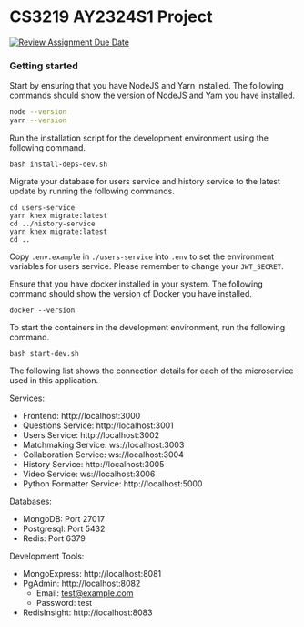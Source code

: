 # CS3219 AY2324S1 Project

[![Review Assignment Due Date](https://classroom.github.com/assets/deadline-readme-button-24ddc0f5d75046c5622901739e7c5dd533143b0c8e959d652212380cedb1ea36.svg)](https://classroom.github.com/a/6BOvYMwN)


### Getting started

Start by ensuring that you have NodeJS and Yarn installed. The following commands should show the version of NodeJS and Yarn you have installed. 
```bash
node --version
yarn --version
```

Run the installation script for the development environment using the following command. 
```
bash install-deps-dev.sh
```

Migrate your database for users service and history service to the latest update by running the following commands. 
```
cd users-service
yarn knex migrate:latest
cd ../history-service
yarn knex migrate:latest
cd ..
```

Copy `.env.example` in `./users-service` into `.env` to set the environment variables for users service. Please remember to change your `JWT_SECRET`. 

Ensure that you have docker installed in your system. The following command should show the version of Docker you have installed. 
```
docker --version
```

To start the containers in the development environment, run the following command. 
```
bash start-dev.sh
```

The following list shows the connection details for each of the microservice used in this application. 

Services:
- Frontend: http://localhost:3000
- Questions Service: http://localhost:3001
- Users Service: http://localhost:3002
- Matchmaking Service: ws://localhost:3003
- Collaboration Service: ws://localhost:3004
- History Service: http://localhost:3005
- Video Service: ws://localhost:3006
- Python Formatter Service: http://localhost:5000

Databases:
- MongoDB: Port 27017
- Postgresql: Port 5432
- Redis: Port 6379

Development Tools:
- MongoExpress: http://localhost:8081
- PgAdmin: http://localhost:8082
  - Email: test@example.com
  - Password: test
- RedisInsight: http://localhost:8083

